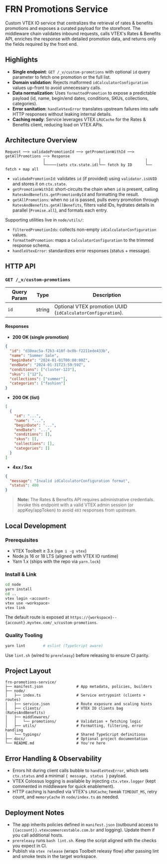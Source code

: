 # FRN Promotions Service

Custom VTEX IO service that centralizes the retrieval of rates & benefits promotions and exposes a curated payload for the storefront. The middleware chain validates inbound requests, calls VTEX's Rates & Benefits API, enriches the response with detailed promotion data, and returns only the fields required by the front end.

## Highlights

- **Single endpoint**: `GET /_v/custom-promotions` with optional `id` query parameter to fetch one promotion or the full list.
- **Domain validation**: Rejects malformed `idCalculatorConfiguration` values up-front to avoid unnecessary calls.
- **Data normalization**: Uses `formattedPromotion` to expose a predictable payload (id, name, begin/end dates, conditions, SKUs, collections, categories).
- **Error sanitation**: `handleVtexError` translates upstream failures into safe HTTP responses without leaking internal details.
- **Caching ready**: Service leverages VTEX `LRUCache` for the Rates & Benefits client, reducing load on VTEX APIs.

## Architecture Overview

```
Request ──> validadePromotionId ──> getPromotionWithId ──> getAllPromotions ──> Response
                 │                        │                    │
                 └─────(sets ctx.state.id)└── fetch by ID      └── fetch + map all
```

- `validadePromotionId`: validates `id` (if provided) using `validator.isUUID` and stores it on `ctx.state`.
- `getPromotionWithId`: short-circuits the chain when `id` is present, calling `RatesAndBenefits.getPromotionById` and formatting the result.
- `getAllPromotions`: when no `id` is passed, pulls every promotion through `RatesAndBenefits.getAllBenefits`, filters valid IDs, hydrates details in parallel (`Promise.all`), and formats each entry.

Supporting utilities live in `node/utils/`:

- `filteredPromotionIds`: collects non-empty `idCalculatorConfiguration` values.
- `formattedPromotion`: maps a `CalculatorConfiguration` to the trimmed response schema.
- `handleVtexError`: standardizes error responses (status + message).

## HTTP API

### `GET /_v/custom-promotions`

| Query Param | Type   | Description                                                 |
|-------------|--------|-------------------------------------------------------------|
| `id`        | string | Optional VTEX promotion UUID (`idCalculatorConfiguration`). |

#### Responses

- **200 OK (single promotion)**

```json
{
  "id": "d38eac5a-f2b3-410f-bc0b-f2211ede433b",
  "name": "Summer Sale",
  "beginDate": "2024-01-01T00:00:00Z",
  "endDate": "2024-01-31T23:59:59Z",
  "conditions": ["cluster-123"],
  "skus": ["12"],
  "collections": ["summer"],
  "categories": ["fashion"]
}
```

- **200 OK (list)**

```json
[
  {
    "id": "...",
    "name": "...",
    "beginDate": "...",
    "endDate": "...",
    "conditions": [],
    "skus": [],
    "collections": [],
    "categories": []
  }
]
```

- **4xx / 5xx**

```json
{
  "message": "Invalid idCalculatorConfiguration format",
  "status": 400
}
```

> **Note:** The Rates & Benefits API requires administrative credentials. Invoke this endpoint with a valid VTEX admin session (or appKey/appToken) to avoid `403` responses from upstream.

## Local Development

### Prerequisites

- VTEX Toolbelt ≥ 3.x (`npm i -g vtex`)
- Node.js 16 or 18 LTS (aligned with VTEX IO runtime)
- Yarn 1.x (ships with the repo via `yarn.lock`)

### Install & Link

```bash
cd node
yarn install
cd ..
vtex login <account>
vtex use <workspace>
vtex link
```

The default route is exposed at `https://{workspace}--{account}.myvtex.com/_v/custom-promotions`.

### Quality Tooling

```bash
yarn lint        # eslint (TypeScript aware)
```

Use `lint.sh` (wired to `prereleasy`) before releasing to ensure CI parity.

## Project Layout

```
frn-promotions-service/
├── manifest.json               # App metadata, policies, builders
├── node/
│   ├── index.ts                # Service entrypoint (clients + routes)
│   ├── service.json            # Route exposure and scaling hints
│   ├── clients/                # VTEX IO clients bag (RatesAndBenefits)
│   ├── middlewares/
│   │   └── promotions/         # Validation + fetching logic
│   ├── utils/                  # Formatting, filtering, error handling
│   └── typings/                # Shared TypeScript definitions
├── docs/                       # Optional project documentation
└── README.md                   # You're here
```

## Error Handling & Observability

- Errors hit during client calls bubble to `handleVtexError`, which sets `ctx.status` and a minimal `{ message, status }` payload.
- VTEX Colossus logging is available by injecting `ctx.vtex.logger` (kept commented in middleware for quick enablement).
- HTTP caching is handled via VTEX's `LRUCache`; tweak `TIMEOUT_MS`, retry count, and `memoryCache` in `node/index.ts` as needed.

## Deployment Notes

- The app inherits policies defined in `manifest.json` (outbound access to `{{account}}.vtexcommercestable.com.br` and logging). Update them if you call additional hosts.
- `prereleasy` runs `bash lint.sh`. Keep the script aligned with the checks you expect in CI.
- Publish via `vtex release` (wraps Toolbelt releasy flow) after passing lint and smoke tests in the target workspace.

